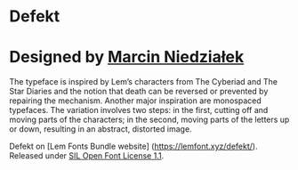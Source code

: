 # Defekt
# Designed by [Marcin Niedziałek](https://www.instagram.com/marcin.niedzialek/)
 The typeface is inspired by Lem’s characters from The Cyberiad and The Star Diaries and the notion that death can be reversed or prevented by repairing the mechanism. Another major inspiration are monospaced typefaces. The variation involves two steps: in the first, cutting off and moving parts of the characters; in the second, moving parts of the letters up or down, resulting in an abstract, distorted image.

Defekt on [Lem Fonts Bundle website] (https://lemfont.xyz/defekt/).
Released under [SIL Open Font License 1.1](https://scripts.sil.org/cms/scripts/page.php?site_id=nrsi&id=ofl).

